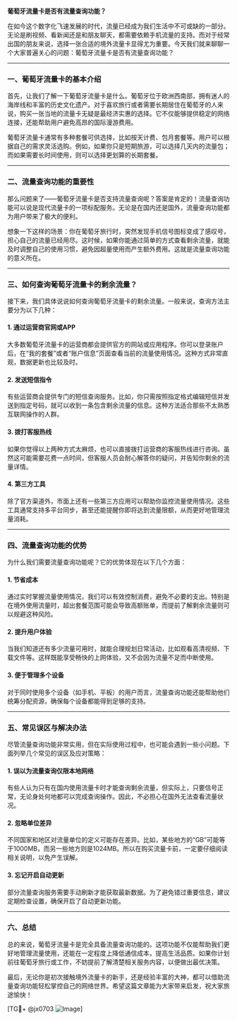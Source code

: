 **葡萄牙流量卡是否有流量查询功能？**

在如今这个数字化飞速发展的时代，流量已经成为我们生活中不可或缺的一部分。无论是刷视频、看新闻还是和朋友聊天，都需要依赖手机流量的支持。而对于经常出国的朋友来说，选择一张合适的境外流量卡显得尤为重要。今天我们就来聊聊一个大家普遍关心的问题：葡萄牙流量卡是否有流量查询功能？

---

### **一、葡萄牙流量卡的基本介绍**

首先，让我们了解一下葡萄牙流量卡是什么。葡萄牙位于欧洲西南部，拥有迷人的海岸线和丰富的历史文化遗产。对于喜欢旅行或者需要长期居住在葡萄牙的人来说，购买一张当地的流量卡无疑是最经济实惠的选择。它不仅能够提供稳定的网络连接，还能帮助用户避免高昂的国际漫游费用。

葡萄牙流量卡通常有多种套餐可供选择，比如按天计费、包月套餐等。用户可以根据自己的需求灵活选购。例如，如果你只是短期旅游，可以选择几天内的流量包；而如果需要长时间使用，则可以选择更划算的长期套餐。

---

### **二、流量查询功能的重要性**

那么问题来了——葡萄牙流量卡是否支持流量查询呢？答案是肯定的！流量查询功能可以说是现代流量卡的一项标配服务。无论是在国内还是国外，流量查询功能都为用户带来了极大的便利。

想象一下这样的场景：你在葡萄牙旅行时，突然发现手机信号图标变成了感叹号，担心自己的流量已经用尽。这时候，如果你能通过简单的方式查看剩余流量，就能及时调整自己的使用习惯，避免因超量使用而产生额外费用。这就是流量查询功能的意义所在。

---

### **三、如何查询葡萄牙流量卡的剩余流量？**

接下来，我们具体说说如何查询葡萄牙流量卡的剩余流量。一般来说，查询方法主要分为以下几种：

#### 1. **通过运营商官网或APP**
大多数葡萄牙流量卡的运营商都会提供官方的网站或应用程序。你可以登录账户后，在“我的套餐”或者“账户信息”页面查看当前的流量使用情况。这种方式非常直观，数据更新也比较及时。

#### 2. **发送短信指令**
有些运营商会提供专门的短信查询服务。比如，你只需按照指定格式编辑短信并发送到指定号码，就可以收到一条包含剩余流量的信息。这种方法适合那些不太熟悉互联网操作的人群。

#### 3. **拨打客服热线**
如果你觉得以上两种方式太麻烦，也可以直接拨打运营商的客服热线进行咨询。虽然这可能需要花费一点时间，但客服人员会耐心解答你的疑问，并告知你剩余的流量详情。

#### 4. **第三方工具**
除了官方渠道外，市面上还有一些第三方应用可以帮助你监控流量使用情况。这些工具通常支持多平台同步，甚至还能提醒你即将达到流量限额，从而更好地管理流量消耗。

---

### **四、流量查询功能的优势**

为什么我们需要流量查询功能呢？它的优势体现在以下几个方面：

#### 1. **节省成本**
通过实时掌握流量使用情况，我们可以有效控制消费，避免不必要的支出。特别是在境外使用流量时，超出套餐范围可能会导致高额账单，而提前了解剩余流量则可以规避这种风险。

#### 2. **提升用户体验**
当我们知道还有多少流量可用时，就能合理规划日常活动，比如观看高清视频、下载文件等。这样既能享受畅快的上网体验，又不会因为流量不足而中断使用。

#### 3. **便于管理多个设备**
对于同时使用多个设备（如手机、平板）的用户而言，流量查询功能还能帮助他们统筹分配资源，确保每个设备都能得到足够的支持。

---

### **五、常见误区与解决办法**

尽管流量查询功能非常实用，但在实际使用过程中，也可能会遇到一些小问题。下面列举几个常见的误区及应对策略：

#### 1. **误以为流量查询仅限本地网络**
有些人认为只有在国内使用流量卡时才能查询剩余流量，但实际上，只要信号正常，无论身处何地都可以完成查询操作。因此，不必担心在国外无法查看流量状况。

#### 2. **忽略单位差异**
不同国家和地区对流量单位的定义可能存在差异。比如，某些地方的“GB”可能等于1000MB，而另一些地方则是1024MB。所以在购买流量卡前，一定要仔细阅读相关说明，以免产生误解。

#### 3. **忘记开启自动更新**
部分流量查询服务需要手动刷新才能获取最新数据。为了避免错过重要信息，建议定期检查设置，确保开启了自动更新功能。

---

### **六、总结**

总的来说，葡萄牙流量卡是完全具备流量查询功能的。这项功能不仅能帮助我们更好地管理流量使用，还能在一定程度上降低通信成本，提高生活品质。如果你计划前往葡萄牙旅行或工作，不妨提前了解清楚相关服务内容，以便做出最优决策。

最后，无论你是初次接触境外流量卡的新手，还是经验丰富的大神，都可以借助流量查询功能轻松掌控自己的网络世界。希望这篇文章能为大家带来启发，祝大家旅途愉快！

[TG💪+ @jx0703 ![Image](https://github.com/user-attachments/assets/dbca1d08-cadb-493c-b0ec-ad6f7a83f270)]